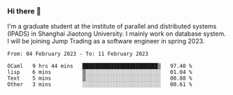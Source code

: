 ### Hi there 👋

I'm a graduate student at the institute of parallel and distributed systems (IPADS) in Shanghai Jiaotong University. I mainly work on database system. I will be joining Jump Trading as a software engineer in spring 2023.

<!--START_SECTION:waka-->

```text
From: 04 February 2023 - To: 11 February 2023

OCaml   9 hrs 44 mins   ████████████████████████▒   97.40 %
lisp    6 mins          ▒░░░░░░░░░░░░░░░░░░░░░░░░   01.04 %
Text    5 mins          ▒░░░░░░░░░░░░░░░░░░░░░░░░   00.88 %
Other   3 mins          ░░░░░░░░░░░░░░░░░░░░░░░░░   00.61 %
```

<!--END_SECTION:waka-->

<!--
**yqmmm/yqmmm** is a ✨ _special_ ✨ repository because its `README.md` (this file) appears on your GitHub profile.

Here are some ideas to get you started:

- 🔭 I’m currently working on ...
- 🌱 I’m currently learning ...
- 👯 I’m looking to collaborate on ...
- 🤔 I’m looking for help with ...
- 💬 Ask me about ...
- 📫 How to reach me: ...
- 😄 Pronouns: ...
- ⚡ Fun fact: ...
-->
